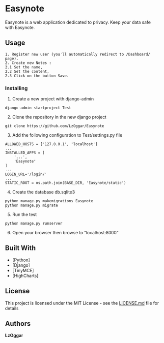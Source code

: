 # Easynote
Easynote is a web application dedicated to privacy. Keep your data safe with Easynote.

## Usage
```
1. Register new user (you'll automatically redirect to /Dashboard/ page).
2. Create new Notes :
2.1 Set the name,
2.2 Set the content,
2.3 Click on the button Save.
```

### Installing

1. Create a new project with django-admin
```
django-admin startproject Test
```

2. Clone the repository in the new django project
```
git clone https://github.com/LzOggar/Easynote
```

3. Add the following configuration to Test/settings.py file
```
ALLOWED_HOSTS = ['127.0.0.1', 'localhost']
...
INSTALLED_APPS = [
    '...',
    'Easynote'
]
...
LOGIN_URL='/login/'
...
STATIC_ROOT = os.path.join(BASE_DIR, 'Easynote/static')
```

4. Create the database db.sqlite3
```
python manage.py makemigrations Easynote
python manage.py migrate
```

5. Run the test
```
python manage.py runserver
```

6. Open your browser then browse to "localhost:8000"

## Built With

* [Python] 
* [Django] 
* [TinyMCE]
* [HighCharts]

## License

This project is licensed under the MIT License - see the [LICENSE.md](LICENSE.md) file for details

## Authors

**LzOggar**
